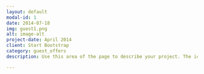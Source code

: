 ```yaml
---
layout: default
modal-id: 1
date: 2014-07-18
img: guest1.png
alt: image-alt
project-date: April 2014
client: Start Bootstrap
category: guest_offers
description: Use this area of the page to describe your project. The icon above is part of a free icon set by <a href="https://sellfy.com/p/8Q9P/jV3VZ/">Flat Icons</a>. On their website, you can download their free set with 16 icons, or you can purchase the entire set with 146 icons for only $12!

---
```

